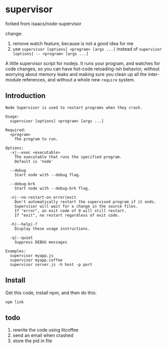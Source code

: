 # supervisor

forked from isaacs/node-supervisor

change: 
1. remove watch feature, because is not a good idea for me
2. use `supervisor [options] <program> [args ...]` instead of `supervisor [options] -- <program> [args ...]`

A little supervisor script for nodejs. It runs your program, and
watches for code changes, so you can have hot-code reloading-ish
behavior, without worrying about memory leaks and making sure you
clean up all the inter-module references, and without a whole new
`require` system.

## Introduction

    Node Supervisor is used to restart programs when they crash.

    Usage:
      supervisor [options] <program> [args ...]

    Required:
      <program>
        The program to run.

    Options:
      -x|--exec <executable>
        The executable that runs the specified program.
        Default is 'node'

      --debug
        Start node with --debug flag.

      --debug-brk
        Start node with --debug-brk flag.

      -n|--no-restart-on error|exit
        Don't automatically restart the supervised program if it ends.
        Supervisor will wait for a change in the source files.
        If "error", an exit code of 0 will still restart.
        If "exit", no restart regardless of exit code.

      -h|--help|-?
        Display these usage instructions.

      -q|--quiet
        Suppress DEBUG messages

    Examples:
      supervisor myapp.js
      supervisor myapp.coffee
      supervisor server.js -h host -p port

## Install

Get this code, install npm, and then do this:

    npm link

## todo

1. rewrite the code using litcoffee
2. send an email when crashed
3. store the pid in file